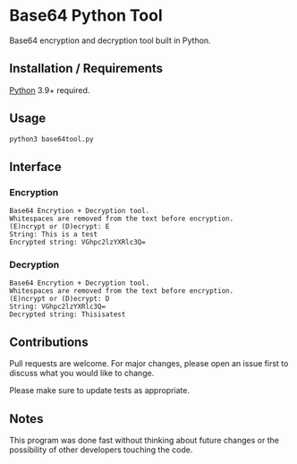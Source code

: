 # Base64 Python Tool

Base64 encryption and decryption tool built in Python.

## Installation / Requirements

[Python](https://www.python.org/downloads/) 3.9+ required. 

## Usage

```python
python3 base64tool.py
```

## Interface

### Encryption
```
Base64 Encrytion + Decryption tool. 
Whitespaces are removed from the text before encryption. 
(E)ncrypt or (D)ecrypt: E
String: This is a test
Encrypted string: VGhpc2lzYXRlc3Q=
```
### Decryption
```
Base64 Encrytion + Decryption tool. 
Whitespaces are removed from the text before encryption. 
(E)ncrypt or (D)ecrypt: D
String: VGhpc2lzYXRlc3Q=
Decrypted string: Thisisatest
```

## Contributions

Pull requests are welcome. For major changes, please open an issue first to discuss what you would like to change.

Please make sure to update tests as appropriate.

## Notes

This program was done fast without thinking about future changes or the possibility of other developers touching the code.

